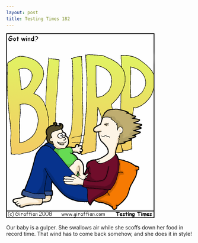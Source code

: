 ```yaml
---
layout: post
title: Testing Times 182
---
```

<img src="/images/tt0182.png">

Our baby is a gulper. She swallows air while she scoffs down her food in record time. That wind has to come back somehow, and she does it in style!
